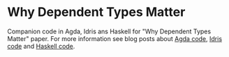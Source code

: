 Why Dependent Types Matter
==========================

Companion code in Agda, Idris ans Haskell for "Why Dependent Types Matter"
paper. For more information see blog posts about [Agda
code](http://lambda.jstolarek.com/2013/11/why-dependent-types-matter-in-agda/),
[Idris code](http://lambda.jstolarek.com/2013/12/idris-first-impressions/) and
[Haskell code](http://lambda.jstolarek.com/2014/12/why-dependent-types-matter-in-haskell/).
